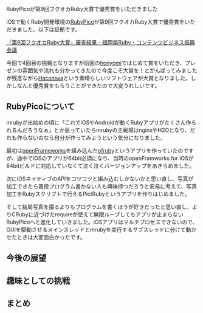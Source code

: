 RubyPicoが第9回フクオカRuby大賞で優秀賞をいただきました

iOSで動くRuby開発環境の[RubyPico](http://rubypico.ongaeshi.me/ja/)が第9回フクオカRuby大賞で優秀賞をいただきました、以下は証拠です。

[「第9回フクオカRuby大賞」審査結果 - 福岡県Ruby・コンテンツビジネス振興会議](http://www.digitalfukuoka.jp/topics/86?locale=ja)

今回で4回目の挑戦となりますが前回の[honyomi](http://ongaeshi.hatenablog.com/entry/i-got-the-award-in-fukuoka-ruby-07)ではじめて賞をいただき、プレゼンの雰囲気や流れも分かってきたので今度こそ大賞を！とがんばってみましたが残念ながら[Haconiwa](http://udzura.hatenablog.jp/entry/2017/03/22/192653)という素晴らしいソフトウェアが大賞となりました。しかしなんと優秀賞をもらうことができたので大変うれしいです。

## RubyPicoについて
mrubyが出始めの頃に「これでiOSやAndroidが動くRubyアプリがたくさん作られるんだろうなぁ」とか思っていたらmrubyの主戦場はnginxやH2Oとなり、だれも作らないのなら自分が作ってみようという気分になりました。

最初は[openFrameworks](http://openframeworks.cc/)を組み込んだ[ofruby](http://ofruby.tokyo/)というアプリを作っていたのですが、途中でiOSのアプリが64bit必須になり、当時のopenFramworks for iOSが64bitビルドに対応していなくて泣く泣くバージョンアップをあきらめました。

次にiOSネイティブのAPIをコツコツと組み込むしかないかと思い直し、写真が加工できたら普段プログラム書かない人も興味持つだろうと安易に考えて、写真加工をRubyスクリプトで行えるPictRubyというアプリを作りはじめました。

そして結局写真を撮るよりもプログラムを書くほうが好きだったと思い直し、よりCRubyに近づけたrequireが使えて無限ループしてもアプリが止まらないRubyPicoへと進化していきました。iOSアプリはマルチプロセスできないので、GUIを駆動させるメインスレッドとmrubyを実行するサブスレッドに分けて動かせたときは大変面白かったです。

## 今後の展望

## 趣味としての挑戦

## まとめ







